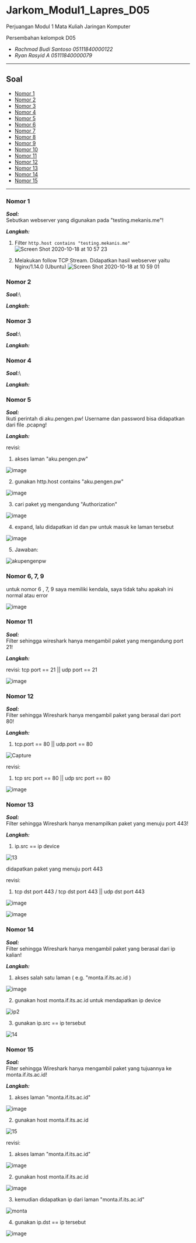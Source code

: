 # Jarkom_Modul1_Lapres_D05
Perjuangan Modul 1 Mata Kuliah Jaringan Komputer

Persembahan kelompok D05
* _Rachmad Budi Santoso    05111840000122_
* _Ryan Rasyid A           05111840000079_

----------------------------------------------------------------

## Soal
* [Nomor 1](#nomor-1)
* [Nomor 2](#nomor-2)
* [Nomor 3](#nomor-3)
* [Nomor 4](#nomor-4)
* [Nomor 5](#nomor-5)
* [Nomor 6](#nomor-6)
* [Nomor 7](#nomor-7)
* [Nomor 8](#nomor-8)
* [Nomor 9](#nomor-9)
* [Nomor 10](#nomor-10)
* [Nomor 11](#nomor-11)
* [Nomor 12](#nomor-12)
* [Nomor 13](#nomor-13)
* [Nomor 14](#nomor-14)
* [Nomor 15](#nomor-15)

--------------------------------------------------------------

### Nomor 1
 _**Soal:**_\
Sebutkan webserver yang digunakan pada "testing.mekanis.me"!

_**Langkah:**_
1. Filter `http.host contains "testing.mekanis.me"`
![Screen Shot 2020-10-18 at 10 57 23](https://user-images.githubusercontent.com/57314114/96358510-27480380-1132-11eb-91bc-fb986b3d6b16.png)

2. Melakukan follow TCP Stream. Didapatkan hasil webserver yaitu Nginx/1.14.0 (Ubuntu)
![Screen Shot 2020-10-18 at 10 59 01](https://user-images.githubusercontent.com/57314114/96358529-58c0cf00-1132-11eb-95ca-89288dea7c1d.png)



### Nomor 2
 _**Soal:**_\


_**Langkah:**_



### Nomor 3
 _**Soal:**_\


_**Langkah:**_



### Nomor 4
 _**Soal:**_\


_**Langkah:**_



### Nomor 5
 _**Soal:**_\
Ikuti perintah di aku.pengen.pw! Username dan password bisa didapatkan dari file .pcapng!

_**Langkah:**_

revisi:
1. akses laman "aku.pengen.pw"

![image](https://user-images.githubusercontent.com/57980671/96356982-cc0d1580-111f-11eb-8c92-af9bb3198597.png)

2. gunakan http.host contains "aku.pengen.pw"

![image](https://user-images.githubusercontent.com/57980671/96357025-345bf700-1120-11eb-977b-27ca800071a3.png)

3. cari paket yg mengandung "Authorization"

![image](https://user-images.githubusercontent.com/57980671/96357039-653c2c00-1120-11eb-8b11-924502d659d3.png)

4. expand, lalu didapatkan id dan pw untuk masuk ke laman tersebut

![image](https://user-images.githubusercontent.com/57980671/96357052-800ea080-1120-11eb-80f0-ca5f308dabbd.png)

5. Jawaban: 

![akupengenpw](https://user-images.githubusercontent.com/57980671/96357072-b9dfa700-1120-11eb-8db1-88dc888506fa.png)

### Nomor 6, 7, 9

untuk nomor 6 , 7, 9 saya memiliki kendala, saya tidak tahu apakah ini normal atau error

![image](https://user-images.githubusercontent.com/57980671/96355858-18048e00-1111-11eb-8eee-b4f58a8ff722.png)

### Nomor 11
 _**Soal:**_\
Filter sehingga wireshark hanya mengambil paket yang mengandung port 21!

_**Langkah:**_

revisi:
tcp port == 21 || udp port == 21

![image](https://user-images.githubusercontent.com/57980671/96356944-6a4cab80-111f-11eb-96a7-44ee5e7da298.png)

### Nomor 12
 _**Soal:**_\
Filter sehingga Wireshark hanya mengambil paket yang berasal dari port 80!

_**Langkah:**_
1. tcp.port == 80 || udp.port == 80

![Capture](https://user-images.githubusercontent.com/57980671/96333313-4e9bc380-1093-11eb-9814-51d3fb5c6c9d.PNG)

revisi:
1. tcp src port == 80 || udp src port == 80

![image](https://user-images.githubusercontent.com/57980671/96356885-d4188580-111e-11eb-8233-18a9188b9f54.png)


### Nomor 13
 _**Soal:**_\
Filter sehingga Wireshark hanya menampilkan paket yang menuju port 443!

_**Langkah:**_
1. ip.src == ip device

![13](https://user-images.githubusercontent.com/57980671/96355772-c4457500-110f-11eb-93ff-ca04cc363306.png)

didapatkan paket yang menuju port 443

revisi:
1. tcp dst port 443 / tcp dst port 443 || udp dst port 443

![image](https://user-images.githubusercontent.com/57980671/96356833-0bd2fd80-111e-11eb-9bc0-64ec45777928.png)

![image](https://user-images.githubusercontent.com/57980671/96356841-3b820580-111e-11eb-80c1-ebca51835276.png)

### Nomor 14
 _**Soal:**_\
Filter sehingga Wireshark hanya mengambil paket yang berasal dari ip kalian!

_**Langkah:**_
1. akses salah satu laman ( e.g. "monta.if.its.ac.id )

![image](https://user-images.githubusercontent.com/57980671/96356517-e17f4100-1119-11eb-8f1e-83b21d7cb5f7.png)

2. gunakan host monta.if.its.ac.id untuk mendapatkan ip device

![ip2](https://user-images.githubusercontent.com/57980671/96356734-36708680-111d-11eb-86a7-966b5f69743d.PNG)

3. gunakan ip.src == ip tersebut

![14](https://user-images.githubusercontent.com/57980671/96355771-c3acde80-110f-11eb-9443-2f388e3176ba.png)

### Nomor 15
 _**Soal:**_\
Filter sehingga Wireshark hanya mengambil paket yang tujuannya ke monta.if.its.ac.id!

_**Langkah:**_
1. akses laman "monta.if.its.ac.id"

![image](https://user-images.githubusercontent.com/57980671/96356517-e17f4100-1119-11eb-8f1e-83b21d7cb5f7.png)

2. gunakan host monta.if.its.ac.id

![15](https://user-images.githubusercontent.com/57980671/96355770-c27bb180-110f-11eb-86de-babf1f9e3c6b.png)

revisi:
1. akses laman "monta.if.its.ac.id"

![image](https://user-images.githubusercontent.com/57980671/96356517-e17f4100-1119-11eb-8f1e-83b21d7cb5f7.png)

2. gunakan host monta.if.its.ac.id

![image](https://user-images.githubusercontent.com/57980671/96356585-c3661080-111a-11eb-9708-0291c3328ab2.png)

3. kemudian didapatkan ip dari laman "monta.if.its.ac.id"

![monta](https://user-images.githubusercontent.com/57980671/96356602-fb6d5380-111a-11eb-84da-6420d02ee0ee.PNG)

4. gunakan ip.dst == ip tersebut

![image](https://user-images.githubusercontent.com/57980671/96356608-222b8a00-111b-11eb-925c-d7836c89a8e5.png)
